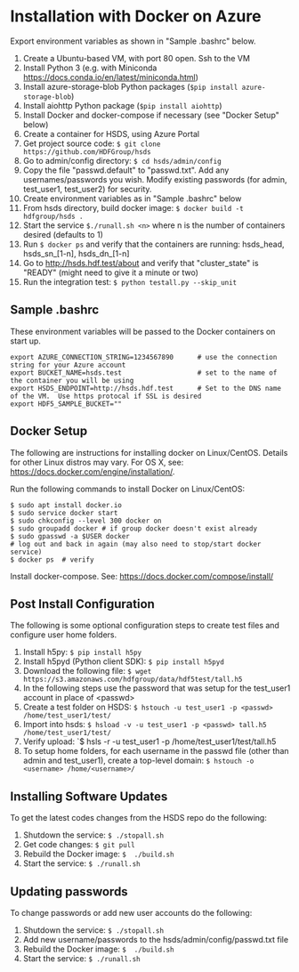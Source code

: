 Installation with Docker on Azure
=================================

Export environment variables as shown in "Sample .bashrc" below.

1. Create a Ubuntu-based VM, with port 80 open.  Ssh to the VM
2. Install Python 3 (e.g. with Miniconda <https://docs.conda.io/en/latest/miniconda.html>)
3. Install azure-storage-blob Python packages (`$pip install azure-storage-blob`)
4. Install aiohttp Python package (`$pip install aiohttp`)
5. Install Docker and docker-compose if necessary (see "Docker Setup" below)
6. Create a container for HSDS, using Azure Portal
7. Get project source code: `$ git clone https://github.com/HDFGroup/hsds`
8. Go to admin/config directory: `$ cd hsds/admin/config`
9. Copy the file "passwd.default" to "passwd.txt".  Add any usernames/passwords you wish.  Modify existing passwords (for admin, test_user1, test_user2) for security.
10. Create environment variables as in "Sample .bashrc" below
11. From hsds directory, build docker image:  `$ docker build -t hdfgroup/hsds .`
12. Start the service `$./runall.sh <n>` where n is the number of containers desired (defaults to 1)
13. Run `$ docker ps` and verify that the containers are running: hsds_head, hsds_sn_[1-n], hsds_dn_[1-n]
14. Go to <http://hsds.hdf.test/about> and verify that "cluster_state" is "READY" (might need to give it a minute or two)
15. Run the integration test: `$ python testall.py --skip_unit`


Sample .bashrc
--------------

These environment variables will be passed to the Docker containers on start up.

    export AZURE_CONNECTION_STRING=1234567890      # use the connection string for your Azure account 
    export BUCKET_NAME=hsds.test                   # set to the name of the container you will be using
    export HSDS_ENDPOINT=http://hsds.hdf.test      # Set to the DNS name of the VM.  Use https protocal if SSL is desired
    export HDF5_SAMPLE_BUCKET=""


Docker Setup
------------

The following are instructions for installing docker on Linux/CentOS.  Details for other Linux distros
may vary.  For OS X, see: <https://docs.docker.com/engine/installation/>.

Run the following commands to install Docker on Linux/CentOS:

    $ sudo apt install docker.io
    $ sudo service docker start
    $ sudo chkconfig --level 300 docker on
    $ sudo groupadd docker # if group docker doesn't exist already
    $ sudo gpasswd -a $USER docker
    # log out and back in again (may also need to stop/start docker service)
    $ docker ps  # verify

Install docker-compose.  See: <https://docs.docker.com/compose/install/>

Post Install Configuration
--------------------------

The following is some optional configuration steps to create test files and configure
user home folders.

1. Install h5py: `$ pip install h5py`
2. Install h5pyd (Python client SDK): `$ pip install h5pyd`
3. Download the following file: `$ wget https://s3.amazonaws.com/hdfgroup/data/hdf5test/tall.h5`
4. In the following steps use the password that was setup for the test_user1 account in place of \<passwd\>
5. Create a test folder on HSDS: `$ hstouch -u test_user1 -p <passwd> /home/test_user1/test/` 
6. Import into hsds: `$ hsload -v -u test_user1 -p <passwd> tall.h5 /home/test_user1/test/`
7. Verify upload: `$ hsls -r -u test_user1 -p <passwd> /home/test_user1/test/tall.h5
8. To setup home folders, for each username in the passwd file (other than admin and test_user1), create a top-level domain: `$ hstouch -o <username> /home/<username>/`

Installing Software Updates
---------------------------

To get the latest codes changes from the HSDS repo do the following:

1. Shutdown the service: `$ ./stopall.sh`
2. Get code changes: `$ git pull`
3. Rebuild the Docker image: `$  ./build.sh`
4. Start the service: `$ ./runall.sh`

Updating passwords
------------------

To change passwords or add new user accounts do the following:

1. Shutdown the service: `$ ./stopall.sh`
2. Add new username/passwords to the hsds/admin/config/passwd.txt file
3. Rebuild the Docker image: `$  ./build.sh`
4. Start the service: `$ ./runall.sh`
